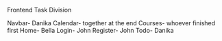 Frontend Task Division

Navbar- Danika
Calendar- together at the end
Courses- whoever finished first
Home- Bella
Login- John
Register- John
Todo- Danika